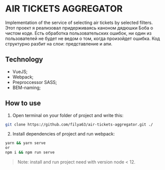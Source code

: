 # AIR TICKETS AGGREGATOR
Implementation of the service of selecting air tickets by selected filters. Этот проект я реализовал придерживаясь каноном дядюшки Боба о чистом коде. Есть обработка пользовательских ошибок, ни один из пользователей не будет не ведом о том, когда произойдет ошибка. Код структурно разбит на слои: представление и апи.

## Technology
- VueJS;
- Webpack;
- Preproccessor SASS;
- BEM-naming;

## How to use
1. Open terminal on your folder of project and write this:
```sh
git clone https://github.com/filya63/air-tickets-aggregator.git ./
```
2. Install dependencies of project and run webpack:
```sh
yarn && yarn serve
or
npm i && npm run serve
```

> Note: install and run project need with version node < 12.
